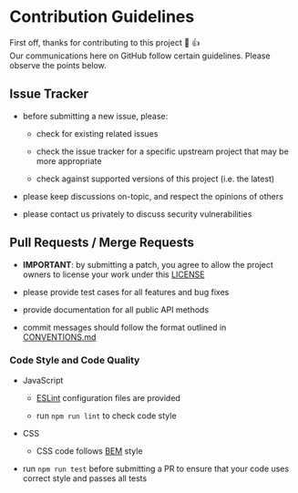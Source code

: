 # Contribution Guidelines

First off, thanks for contributing to this project :tada: :thumbsup:  
Our communications here on GitHub follow certain guidelines. Please observe the points below.

## Issue Tracker

- before submitting a new issue, please:

    - check for existing related issues

    - check the issue tracker for a specific upstream project that may be more appropriate

    - check against supported versions of this project (i.e. the latest)

- please keep discussions on-topic, and respect the opinions of others

- please contact us privately to discuss security vulnerabilities


## Pull Requests / Merge Requests

- **IMPORTANT**: by submitting a patch, you agree to allow the project owners to license your work under this [LICENSE](LICENSE)

- please provide test cases for all features and bug fixes

- provide documentation for all public API methods

- commit messages should follow the format outlined in [CONVENTIONS.md](CONVENTIONS.md)

### Code Style and Code Quality

- JavaScript

   - [ESLint](http://eslint.org/) configuration files are provided
   
   - run `npm run lint` to check code style

- CSS

    - CSS code follows [BEM](http://getbem.com/naming/) style

- run `npm run test` before submitting a PR to ensure that your code uses correct style and passes all tests
